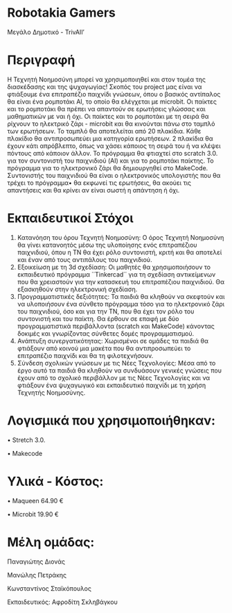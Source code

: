 # Robotakia Gamers
 Μεγάλο Δημοτικό - TrivAIl’

# Περιγραφή
Η Τεχνητή Νοημοσύνη μπορεί να χρησιμοποιηθεί και στον τομέα της διασκέδασης και της ψυχαγωγίας! Σκοπός του project μας είναι να φτιάξουμε ένα επιτραπέζιο παιχνίδι γνώσεων, όπου ο βασικός αντίπαλος θα είναι ένα ρομποτάκι ΑΙ, το οποίο θα ελέγχεται με microbit. Οι παίκτες και το ρομποτάκι θα πρέπει να απαντούν σε ερωτήσεις γλώσσας και μαθηματικών με ναι ή όχι. Οι παίκτες και το ρομποτάκι με τη σειρά θα ρίχνουν το ηλεκτρικό ζάρι - microbit και θα κινούνται πάνω στο ταμπλό των ερωτήσεων. Το ταμπλό θα αποτελείται από  20 πλακίδια. Κάθε πλακίδιο θα αντιπροσωπεύει μια κατηγορία ερωτήσεων. 2 πλακίδια θα έχουν κάτι απρόβλεπτο, όπως να χάσει κάποιος τη σειρά του ή να κλέψει πόντους από κάποιον άλλον. 
Το πρόγραμμα θα φτιαχτεί στο scratch 3.0. για τον συντονιστή του παιχνιδιού (AI) και για το ρομποτάκι παίκτης. Το πρόγραμμα για το ηλεκτρονικό ζάρι θα δημιουργηθεί στο MakeCode. Συντονιστής του παιχνιδιού θα είναι ο ηλεκτρονικός υπολογιστής που θα τρέχει το πρόγραμμα• θα εκφωνεί τις ερωτήσεις, θα ακούει τις απαντήσεις και θα κρίνει αν είναι σωστή η απάντηση ή όχι. 

# Εκπαιδευτικοί Στόχοι
1.	Κατανόηση του όρου Τεχνητή Νοημοσύνη: Ο όρος Τεχνητή Νοημοσύνη θα γίνει κατανοητός μέσω της υλοποίησης ενός επιτραπέζιου παιχνιδιού, όπου  η ΤΝ θα έχει ρόλο συντονιστή, κριτή και θα αποτελεί και έναν από τους αντιπάλους του παιχνιδιού. 
2.	Εξοικείωση με τη 3d σχεδίαση: Οι μαθητές θα χρησιμοποιήσουν το εκπαιδευτικό πρόγραμμα ΄΄Tinkercad΄΄ για τη σχεδίαση αντικείμενων που θα χρειαστούν για την κατασκευή του επιτραπέζιου παιχνιδιού. Θα εξασκηθούν στην ηλεκτρονική σχεδίαση.
3.	Προγραμματιστικές δεξιότητες: Τα παιδιά θα κληθούν να σκεφτούν και να υλοποιήσουν ένα σύνθετο πρόγραμμα τόσο για το ηλεκτρονικό ζάρι του παιχνιδιού, όσο και για την ΤΝ, που θα έχει τον ρόλο του συντονιστή και του παίκτη. Θα έρθουν σε επαφή με δύο προγραμματιστικά περιβάλλοντα (scratch και MakeCode) κάνοντας δοκιμές και γνωρίζοντας σύνθετες δομές προγραμματισμού.
4.	Ανάπτυξη συνεργατικότητας: Χωρισμένοι σε ομάδες τα παιδιά θα φτιάξουν από κοινού μια μακέτα που θα αντιπροσωπεύει το επιτραπέζιο παιχνίδι και θα τη φιλοτεχνήσουν. 
5.	Σύνδεση σχολικών γνώσεων με τις Νέες Τεχνολογίες: Μέσα από το έργο αυτό τα παιδιά θα κληθούν να συνδυάσουν γενικές γνώσεις που έχουν από το σχολικό περιβάλλον με τις Νέες Τεχνολογίες και να φτιάξουν ένα ψυχαγωγικό και εκπαιδευτικό παιχνίδι με τη χρήση Τεχνητής Νοημοσύνης.

# Λογισμικά που χρησιμοποιήθηκαν: 
• Stretch 3.0.

• Makecode

# Υλικά - Κόστος: 
• Maqueen 64.90 €

• Microbit 19.90 €

# Μέλη ομάδας: 
Παναγιώτης Διονάς

Μανώλης Πετράκης

Κωνσταντίνος Σταϊκόπουλος

Εκπαιδευτικός: Αφροδίτη Σκληβάγκου
